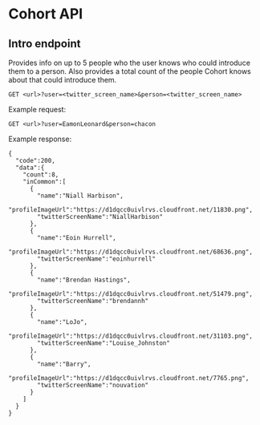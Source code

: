 # Cohort API

## Intro endpoint
Provides info on up to 5 people who the user knows who could introduce them to a person. Also provides a total count of the people Cohort knows about that could introduce them.

    GET <url>?user=<twitter_screen_name>&person=<twitter_screen_name>
    
Example request:

    GET <url>?user=EamonLeonard&person=chacon

Example response:

    {
      "code":200,
      "data":{
        "count":8,
        "inCommon":[
          {
            "name":"Niall Harbison",
            "profileImageUrl":"https://d1dqcc0uivlrvs.cloudfront.net/11830.png",
            "twitterScreenName":"NiallHarbison"
          },
          {
            "name":"Eoin Hurrell",
            "profileImageUrl":"https://d1dqcc0uivlrvs.cloudfront.net/68636.png",
            "twitterScreenName":"eoinhurrell"
          },
          {
            "name":"Brendan Hastings",
            "profileImageUrl":"https://d1dqcc0uivlrvs.cloudfront.net/51479.png",
            "twitterScreenName":"brendannh"
          },
          {
            "name":"LoJo",
            "profileImageUrl":"https://d1dqcc0uivlrvs.cloudfront.net/31103.png",
            "twitterScreenName":"Louise_Johnston"
          },
          {
            "name":"Barry",
            "profileImageUrl":"https://d1dqcc0uivlrvs.cloudfront.net/7765.png",
            "twitterScreenName":"nouvation"
          }
        ]
      }
    }
